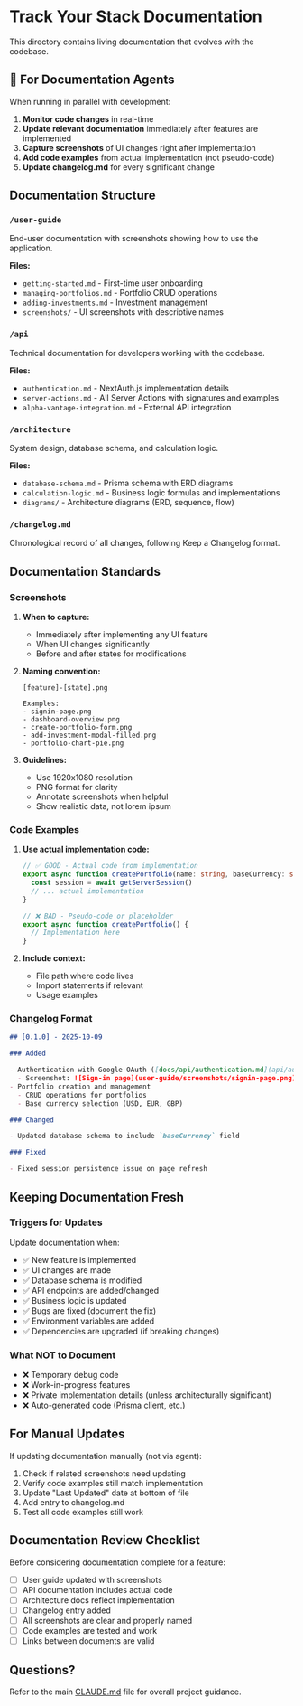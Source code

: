 # Track Your Stack Documentation

This directory contains living documentation that evolves with the codebase.

## 🤖 For Documentation Agents

When running in parallel with development:

1. **Monitor code changes** in real-time
2. **Update relevant documentation** immediately after features are implemented
3. **Capture screenshots** of UI changes right after implementation
4. **Add code examples** from actual implementation (not pseudo-code)
5. **Update changelog.md** for every significant change

## Documentation Structure

### `/user-guide`

End-user documentation with screenshots showing how to use the application.

**Files:**

- `getting-started.md` - First-time user onboarding
- `managing-portfolios.md` - Portfolio CRUD operations
- `adding-investments.md` - Investment management
- `screenshots/` - UI screenshots with descriptive names

### `/api`

Technical documentation for developers working with the codebase.

**Files:**

- `authentication.md` - NextAuth.js implementation details
- `server-actions.md` - All Server Actions with signatures and examples
- `alpha-vantage-integration.md` - External API integration

### `/architecture`

System design, database schema, and calculation logic.

**Files:**

- `database-schema.md` - Prisma schema with ERD diagrams
- `calculation-logic.md` - Business logic formulas and implementations
- `diagrams/` - Architecture diagrams (ERD, sequence, flow)

### `/changelog.md`

Chronological record of all changes, following Keep a Changelog format.

## Documentation Standards

### Screenshots

1. **When to capture:**
   - Immediately after implementing any UI feature
   - When UI changes significantly
   - Before and after states for modifications

2. **Naming convention:**

   ```
   [feature]-[state].png

   Examples:
   - signin-page.png
   - dashboard-overview.png
   - create-portfolio-form.png
   - add-investment-modal-filled.png
   - portfolio-chart-pie.png
   ```

3. **Guidelines:**
   - Use 1920x1080 resolution
   - PNG format for clarity
   - Annotate screenshots when helpful
   - Show realistic data, not lorem ipsum

### Code Examples

1. **Use actual implementation code:**

   ```typescript
   // ✅ GOOD - Actual code from implementation
   export async function createPortfolio(name: string, baseCurrency: string) {
     const session = await getServerSession()
     // ... actual implementation
   }
   ```

   ```typescript
   // ❌ BAD - Pseudo-code or placeholder
   export async function createPortfolio() {
     // Implementation here
   }
   ```

2. **Include context:**
   - File path where code lives
   - Import statements if relevant
   - Usage examples

### Changelog Format

```markdown
## [0.1.0] - 2025-10-09

### Added

- Authentication with Google OAuth ([docs/api/authentication.md](api/authentication.md))
  - Screenshot: ![Sign-in page](user-guide/screenshots/signin-page.png)
- Portfolio creation and management
  - CRUD operations for portfolios
  - Base currency selection (USD, EUR, GBP)

### Changed

- Updated database schema to include `baseCurrency` field

### Fixed

- Fixed session persistence issue on page refresh
```

## Keeping Documentation Fresh

### Triggers for Updates

Update documentation when:

- ✅ New feature is implemented
- ✅ UI changes are made
- ✅ Database schema is modified
- ✅ API endpoints are added/changed
- ✅ Business logic is updated
- ✅ Bugs are fixed (document the fix)
- ✅ Environment variables are added
- ✅ Dependencies are upgraded (if breaking changes)

### What NOT to Document

- ❌ Temporary debug code
- ❌ Work-in-progress features
- ❌ Private implementation details (unless architecturally significant)
- ❌ Auto-generated code (Prisma client, etc.)

## For Manual Updates

If updating documentation manually (not via agent):

1. Check if related screenshots need updating
2. Verify code examples still match implementation
3. Update "Last Updated" date at bottom of file
4. Add entry to changelog.md
5. Test all code examples still work

## Documentation Review Checklist

Before considering documentation complete for a feature:

- [ ] User guide updated with screenshots
- [ ] API documentation includes actual code
- [ ] Architecture docs reflect implementation
- [ ] Changelog entry added
- [ ] All screenshots are clear and properly named
- [ ] Code examples are tested and work
- [ ] Links between documents are valid

## Questions?

Refer to the main [CLAUDE.md](../CLAUDE.md) file for overall project guidance.
